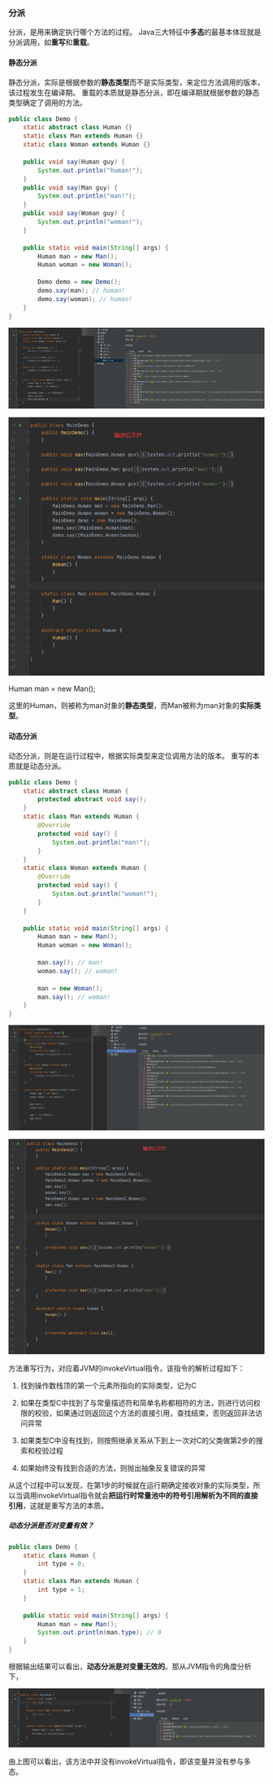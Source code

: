 ### 分派
分派，是用来确定执行哪个方法的过程。
Java三大特征中**多态**的最基本体现就是分派调用，如**重写**和**重载**。



#### 静态分派

静态分派，实际是根据参数的**静态类型**而不是实际类型，来定位方法调用的版本，该过程发生在编译期。
重载的本质就是静态分派，即在编译期就根据参数的静态类型确定了调用的方法。

```java
public class Demo {
    static abstract class Human {}
    static class Man extends Human {}
    static class Woman extends Human {}
 
    public void say(Human guy) {
        System.out.println("human!");
    }
    public void say(Man guy) {
        System.out.println("man!");
    }
    public void say(Woman guy) {
        System.out.println("woman!");
    }
 
    public static void main(String[] args) {
        Human man = new Man();
        Human woman = new Woman();
 
        Demo demo = new Demo();
        demo.say(man); // human!
        demo.say(woman); // human!
    }
}
```

![](res/img/static-dispatch.png)

![](res/img/dispatch-test1.png)

Human man = new Man();

这里的Human，则被称为man对象的**静态类型**，而Man被称为man对象的**实际类型**。



#### 动态分派

动态分派，则是在运行过程中，根据实际类型来定位调用方法的版本。
重写的本质就是动态分派。

```java
public class Demo {
    static abstract class Human {
        protected abstract void say();
    }
    static class Man extends Human {
        @Override
        protected void say() {
            System.out.println("man!");
        }
    }
    static class Woman extends Human {
        @Override
        protected void say() {
            System.out.println("woman!");
        }
    }
 
    public static void main(String[] args) {
        Human man = new Man();
        Human woman = new Woman();
 
        man.say(); // man!
        woman.say(); // woman!

        man = new Woman();
        man.say(); // woman!
    }
}
```

![](res/img/dynamic-dispatch.png)

![](res/img/dipatch-test2.png)

方法重写行为，对应着JVM的invokeVirtual指令，该指令的解析过程如下：
1. 找到操作数栈顶的第一个元素所指向的实际类型，记为C

2. 如果在类型C中找到了与常量描述符和简单名称都相符的方法，则进行访问权限的校验，如果通过则返回这个方法的直接引用，查找结束，否则返回非法访问异常

3. 如果类型C中没有找到，则按照继承关系从下到上一次对C的父类做第2步的搜索和校验过程

4. 如果始终没有找到合适的方法，则抛出抽象反复错误的异常

从这个过程中可以发现，在第1步的时候就在运行期确定接收对象的实际类型，所以当调用invokeVirtual指令就会**把运行时常量池中的符号引用解析为不同的直接引用**，这就是重写方法的本质。


##### 动态分派是否对变量有效？
```java
public class Demo {
    static class Human {
        int type = 0;
    }
    static class Man extends Human {
        int type = 1;
    }

    public static void main(String[] args) {
        Human man = new Man();
        System.out.println(man.type); // 0
    }
}
```

根据输出结果可以看出，**动态分派是对变量无效的**。那从JVM指令的角度分析下，

![](res/img/dynamic-dispatch-variable.png)

由上图可以看出，该方法中并没有invokeVirtual指令，即该变量并没有参与多态。

